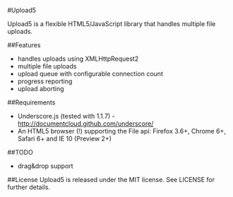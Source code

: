 #Upload5

Upload5 is a flexible HTML5/JavaScript library that handles multiple file uploads.

##Features
* handles uploads using XMLHttpRequest2
* multiple file uploads
* upload queue with configurable connection count
* progress reporting
* upload aborting

##Requirements
* Underscore.js (tested with 1.1.7) - http://documentcloud.github.com/underscore/
* An HTML5 browser (!) supporting the File api: Firefox 3.6+, Chrome 6+, Safari 6+ and IE 10 (Preview 2+)

##TODO
* drag&drop support

##License
Upload5 is released under the MIT license. See LICENSE for further details.
